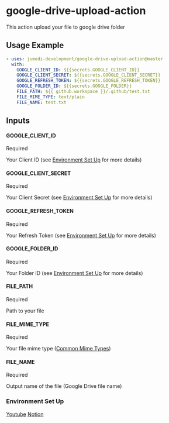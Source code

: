 # google-drive-upload-action

This action upload your file to google drive folder

## Usage Example

```yaml
- uses: jumedi-development/google-drive-upload-action@master
  with:
    GOOGLE_CLIENT_ID: ${{secrets.GOOGLE_CLIENT_ID}}
    GOOGLE_CLIENT_SECRET: ${{secrets.GOOGLE_CLIENT_SECRET}}
    GOOGLE_REFRESH_TOKEN: ${{secrets.GOOGLE_REFRESH_TOKEN}}
    GOOGLE_FOLDER_ID: ${{secrets.GOOGLE_FOLDER}}
    FILE_PATH: ${{ github.workspace }}/.github/test.txt
    FILE_MIME_TYPE: text/plain
    FILE_NAME: test.txt
```

## Inputs

#### GOOGLE_CLIENT_ID

Required

Your Client ID (see [Environment Set Up](#Environment-Set-Up) for more details)

#### GOOGLE_CLIENT_SECRET

Required

Your Client Secret (see [Environment Set Up](#Environment-Set-Up) for more details)

#### GOOGLE_REFRESH_TOKEN

Required

Your Refresh Token (see [Environment Set Up](#Environment-Set-Up) for more details)

#### GOOGLE_FOLDER_ID

Required

Your Folder ID (see [Environment Set Up](#Environment-Set-Up) for more details)

#### FILE_PATH

Required

Path to your file

#### FILE_MIME_TYPE

Required

Your file mime type ([Common Mime Types](https://developer.mozilla.org/en-US/docs/Web/HTTP/Basics_of_HTTP/MIME_types/Common_types))

#### FILE_NAME

Required

Output name of the file (Google Drive file name)

### Environment Set Up

[Youtube](https://www.youtube.com/watch?v=1y0-IfRW114&t=1042s&ab_channel=yoursTRULY)
[Notion](https://oil-narcissus-b29.notion.site/Setup-Google-Client-Secret-Client-ID-Refresh-Token-57dc63fa52534acaa129c7ec9db41010)
